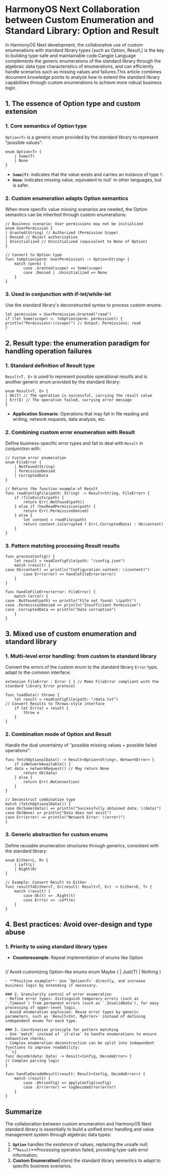 
# HarmonyOS Next Collaboration between Custom Enumeration and Standard Library: Option and Result

In HarmonyOS Next development, the collaborative use of custom enumerations with standard library types (such as Option, Result,) is the key to building type-safe and maintainable code.Cangjie Language complements the generic enumerations of the standard library through the algebraic data type characteristics of enumerations, and can efficiently handle scenarios such as missing values ​​and failures.This article combines document knowledge points to analyze how to extend the standard library capabilities through custom enumerations to achieve more robust business logic.


## 1. The essence of Option type and custom extension
### 1. Core semantics of Option type
`Option<T>` is a generic enum provided by the standard library to represent "possible values":
```cj
enum Option<T> {
    | Some(T)
    | None
}
```  
- **`Some(T)`**: indicates that the value exists and carries an instance of type `T`.
- **`None`**: indicates missing value, equivalent to null` in other languages, but is safer.

### 2. Custom enumeration adapts Option semantics
When more specific value missing scenarios are needed, the Option semantics can be inherited through custom enumerations:
```cj
// Business scenario: User permissions may not be initialized
enum UserPermission {
| Granted(String) // Authorized (Permission Scope)
| Denied // Reject authorization
| Uninitialized // Uninitialized (equivalent to None of Option)
}

// Convert to Option type
func toOption(perm: UserPermission) -> Option<String> {
    match (perm) {
        case .Granted(scope) => Some(scope)
        case .Denied | .Uninitialized => None
    }
}
```  

### 3. Used in conjunction with if-let/while-let
Use the standard library's deconstructed syntax to process custom enums:
```cj
let permission = UserPermission.Granted("read")
if (let Some(scope) <- toOption(perm: permission)) {
println("Permissions:\(scope)") // Output: Permissions: read
}
```  


## 2. Result type: the enumeration paradigm for handling operation failures
### 1. Standard definition of Result type
`Result<T, E>` is used to represent possible operational results and is another generic enum provided by the standard library:
```cj
enum Result<T, E> {
| Ok(T) // The operation is successful, carrying the result value
| Err(E) // The operation failed, carrying error message
}
```  
- **Application Scenario**: Operations that may fail in file reading and writing, network requests, data analysis, etc.

### 2. Combining custom error enumeration with Result
Define business-specific error types and fail to deal with `Result` in conjunction with:
```cj
// Custom error enumeration
enum FileError {
    | NotFound(String)
    | PermissionDenied
    | CorruptedData
}

// Returns the function example of Result
func readConfigFile(path: String) -> Result<String, FileError> {
    if !fileExists(path) {
        return Err(.NotFound(path))
    } else if !hasReadPermission(path) {
        return Err(.PermissionDenied)
    } else {
        let content = readFile(path)
        return content.isCorrupted ? Err(.CorruptedData) : Ok(content)
    }
}
```  

### 3. Pattern matching processing Result results
```cj
func processConfig() {
    let result = readConfigFile(path: "/config.json")
    match (result) {
case Ok(content) => println("Configuration content: \(content)")
        case Err(error) => handleFileError(error)
    }
}

func handleFileError(error: FileError) {
    match (error) {
case .NotFound(path) => println("File not found: \(path)")
case .PermissionDenied => println("Insufficient Permission")
case .CorruptedData => println("Data corruption")
    }
}
```  


## 3. Mixed use of custom enumeration and standard library
### 1. Multi-level error handling: from custom to standard library
Convert the errors of the custom enum to the standard library `Error` type, adapt to the common interface:
```cj
extension FileError : Error { } // Make FileError compliant with the standard library Error protocol

func loadData() throws {
    let result = readConfigFile(path: "/data.txt")
// Convert Results to Throws-style interface
    if let Err(e) = result {
        throw e
    }
}
```  

### 2. Combination mode of Option and Result
Handle the dual uncertainty of "possible missing values ​​+ possible failed operations":
```cj
func fetchOptionalData() -> Result<Option<String>, NetworkError> {
    if isNetworkAvailable() {
let data = networkRequest() // May return None
        return Ok(data)
    } else {
        return Err(.NoConnection)
    }
}

// Deconstruct combination type
match (fetchOptionalData()) {
case Ok(Some(data)) => println("Successfully obtained data: \(data)")
case Ok(None) => println("Data does not exist")
case Err(error) => println("Network Error: \(error)")
}
```  

### 3. Generic abstraction for custom enums
Define reusable enumeration structures through generics, consistent with the standard library:
```cj
enum Either<L, R> {
    | Left(L)
    | Right(R)
}

// Example: Convert Result to Either
func resultToEither<T, E>(result: Result<T, E>) -> Either<E, T> {
    match (result) {
        case Ok(t) => .Right(t)
        case Err(e) => .Left(e)
    }
}
```  


## 4. Best practices: Avoid over-design and type abuse
### 1. Priority to using standard library types
- **Counterexample**: Repeat implementation of enums like Option
  ```cj
// Avoid customizing Option-like enums
  enum Maybe<T> {
      | Just(T)
      | Nothing
  }
  ```  
- **Positive example**: Use `Option<T>` directly, and increase business logic by extending if necessary.

### 2. Granularity control of error enumeration
- Refine error types: distinguish temporary errors (such as `.Timeout`) from permanent errors (such as `.InvalidData`), for easy processing of upper-level logic.
- Avoid enumeration explosion: Reuse error types by generic parameters, such as `Result<Int, MyError>` instead of defining independent enums for each type.

### 3. Coordination principle for pattern matching
- Use `match` instead of `if-else` to handle enumerations to ensure exhaustive checks;
- Complex enumeration deconstruction can be split into independent functions to improve readability:
  ```cj
  func decode(data: Data) -> Result<Config, DecodeError> {
// Complex parsing logic
  }

  func handleDecodeResult(result: Result<Config, DecodeError>) {
      match (result) {
          case .Ok(config) => applyConfig(config)
          case .Err(error) => logDecodeError(error)
      }
  }
  ```  


## Summarize
The collaboration between custom enumeration and HarmonyOS Next standard library is essentially to build a unified error handling and value management system through algebraic data types:
1. **`Option`** handles the existence of values, replacing the unsafe null;
2. **`Result`**Processing operation failed, providing type-safe error information;
3. **Custom Enumeration**Extend the standard library semantics to adapt to specific business scenarios.
